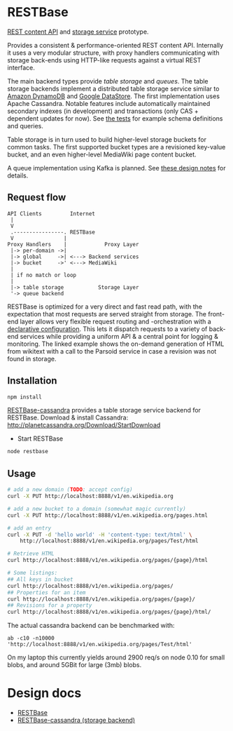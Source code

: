 # RESTBase

[REST content
API](https://www.mediawiki.org/wiki/Requests_for_comment/Content_API) and [storage service](https://www.mediawiki.org/wiki/Requests_for_comment/Storage_servicehttps://www.mediawiki.org/wiki/Requests_for_comment/Storage_service) prototype.

Provides a consistent & performance-oriented REST content API. Internally it
uses a very modular structure, with proxy handlers communicating with
storage back-ends using HTTP-like requests against a virtual REST interface.

The main backend types provide *table storage* and *queues*. The table storage
backends implement a distributed table storage service similar to [Amazon
DynamoDB](http://aws.amazon.com/documentation/dynamodb/) and [Google
DataStore](https://developers.google.com/datastore/). The first implementation
uses Apache Cassandra. Notable features include automatically maintained
secondary indexes (in development) and transactions (only CAS + dependent
updates for now). See [the
tests](https://github.com/gwicke/restbase-cassandra/blob/8a55b377173b08a6c772a208e69d2edf9425ad3a/storage/cassandra/test.js#L86)
for example schema definitions and queries.

Table storage is in turn used to build higher-level storage buckets for common
tasks. The first supported bucket types are a revisioned key-value bucket, and
an even higher-level MediaWiki page content bucket.

A queue implementation using Kafka is planned. See [these design notes](https://github.com/gwicke/restbase-cassandra/blob/master/doc/QueueBucket.md) for details.

## Request flow
```
API Clients         Internet
 |
 V
 .----------------. RESTBase
 V                | 
Proxy Handlers    |            Proxy Layer
 |-> per-domain ->|
 |-> global     ->| <---> Backend services
 |-> bucket     ->' <---> MediaWiki
 | 
 | if no match or loop 
 |
 |-> table storage           Storage Layer
 '-> queue backend
```

RESTBase is optimized for a very direct and fast read path, with the
expectation that most requests are served straight from storage. The front-end
layer allows very flexible request routing and -orchestration with a
[declarative
configuration](https://github.com/gwicke/restbase/blob/master/doc/Architecture.md#declarative-configuration). This lets it dispatch requests to a variety of back-end services while providing a uniform API & a central point for logging & monitoring. The linked example shows the on-demand generation of HTML from wikitext with a call to the Parsoid service in case a revision was not found in storage.

## Installation
```sh
npm install
```

[RESTBase-cassandra](https://github.com/gwicke/restbase-cassandra) provides a table storage service backend for RESTBase. Download & install Cassandra: http://planetcassandra.org/Download/StartDownload

- Start RESTBase
```sh
node restbase
```

Usage
-----
```sh
# add a new domain (TODO: accept config)
curl -X PUT http://localhost:8888/v1/en.wikipedia.org

# add a new bucket to a domain (somewhat magic currently)
curl -X PUT http://localhost:8888/v1/en.wikipedia.org/pages.html

# add an entry
curl -X PUT -d 'hello world' -H 'content-type: text/html' \
    http://localhost:8888/v1/en.wikipedia.org/pages/Test/html

# Retrieve HTML
curl http://localhost:8888/v1/en.wikipedia.org/pages/{page}/html

# Some listings:
## All keys in bucket
curl http://localhost:8888/v1/en.wikipedia.org/pages/
## Properties for an item
curl http://localhost:8888/v1/en.wikipedia.org/pages/{page}/
## Revisions for a property
curl http://localhost:8888/v1/en.wikipedia.org/pages/{page}/html/
```
The actual cassandra backend can be benchmarked with:
```
ab -c10 -n10000 'http://localhost:8888/v1/en.wikipedia.org/pages/Test/html'
```
On my laptop this currently yields around 2900 req/s on node 0.10 for small
blobs, and around 5GBit for large (3mb) blobs.

Design docs
===========

- [RESTBase](https://github.com/gwicke/restbase/blob/master/doc/)
- [RESTBase-cassandra (storage backend)](https://github.com/gwicke/restbase-cassandra/blob/master/doc/)

